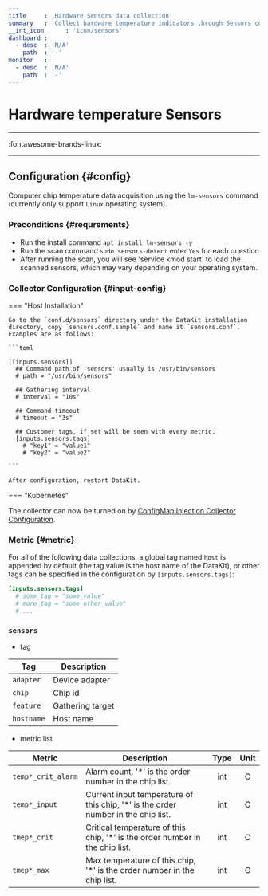 ```yaml
---
title     : 'Hardware Sensors data collection'
summary   : 'Collect hardware temperature indicators through Sensors command'
__int_icon      : 'icon/sensors'
dashboard :
  - desc  : 'N/A'
    path  : '-'
monitor   :
  - desc  : 'N/A'
    path  : '-'
---
```


<!-- markdownlint-disable MD025 -->
# Hardware temperature Sensors
<!-- markdownlint-enable -->

---

:fontawesome-brands-linux:

---

## Configuration {#config}

Computer chip temperature data acquisition using the `lm-sensors` command (currently only support `Linux` operating system).

### Preconditions {#requrements}

- Run the install command `apt install lm-sensors -y`
- Run the scan command `sudo sensors-detect` enter `Yes` for each question
- After running the scan, you will see 'service kmod start' to load the scanned sensors, which may vary depending on your operating system.

### Collector Configuration {#input-config}

<!-- markdownlint-disable MD046 -->
=== "Host Installation"

    Go to the `conf.d/sensors` directory under the DataKit installation directory, copy `sensors.conf.sample` and name it `sensors.conf`. Examples are as follows:

    ```toml
        
    [[inputs.sensors]]
      ## Command path of 'sensors' usually is /usr/bin/sensors
      # path = "/usr/bin/sensors"
    
      ## Gathering interval
      # interval = "10s"
    
      ## Command timeout
      # timeout = "3s"
    
      ## Customer tags, if set will be seen with every metric.
      [inputs.sensors.tags]
        # "key1" = "value1"
        # "key2" = "value2"
    
    ```

    After configuration, restart DataKit.

=== "Kubernetes"

<!-- markdownlint-enable -->

The collector can now be turned on by [ConfigMap Injection Collector Configuration](../datakit/datakit-daemonset-deploy.md#configmap-setting).

### Metric {#metric}

For all of the following data collections, a global tag named `host` is appended by default (the tag value is the host name of the DataKit), or other tags can be specified in the configuration by `[inputs.sensors.tags]`:

```toml
[inputs.sensors.tags]
  # some_tag = "some_value"
  # more_tag = "some_other_value"
  # ...
```



### `sensors`

- tag


| Tag | Description |
|  ----  | --------|
|`adapter`|Device adapter|
|`chip`|Chip id|
|`feature`|Gathering target|
|`hostname`|Host name|

- metric list


| Metric | Description | Type | Unit |
| ---- |---- | :---:    | :----: |
|`temp*_crit_alarm`|Alarm count, '*' is the order number in the chip list.|int|C|
|`temp*_input`|Current input temperature of this chip, '*' is the order number in the chip list.|int|C|
|`tmep*_crit`|Critical temperature of this chip, '*' is the order number in the chip list.|int|C|
|`tmep*_max`|Max temperature of this chip, '*' is the order number in the chip list.|int|C|


